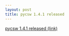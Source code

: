 ```yaml
---
layout: post
title: pycsw 1.4.1 released
---
```


[pycsw 1.4.1 released (link)](http://lists.osgeo.org/pipermail/pycsw-devel/2013-March/000179.html)


